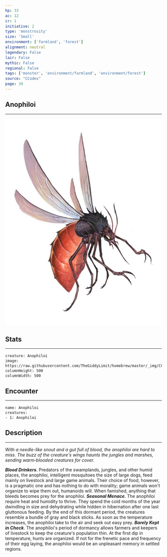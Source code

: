 ```yaml
---
hp: 33
ac: 12
cr: 1
initiative: 2
type: 'monstrosity'    
size: 'Small'
environment: ['farmland', 'forest']
alignment: neutral
legendary: False
lair: False
mythic: False
regional: False
tags: ['monster', 'environment/farmland', 'environment/forest']
source: "CCodex"
page: 39
---
```


## Anophiloi
---

![|600](https://raw.githubusercontent.com/TheGiddyLimit/homebrew/master/_img/CCodex/anophiloi.jpg)

## Stats
---

```statblock
creature: Anophiloi
image: https://raw.githubusercontent.com/TheGiddyLimit/homebrew/master/_img/CCodex/anophiloi_token.png
columnHeight: 500
columnWidth: 500
```

## Encounter
---

```encounter-table
name: Anophiloi
creatures:
- 1: Anophiloi
```

## Description
---
_With a needle-like snout and a gut full of blood, the anophiloi are hard to miss. The buzz of the creature's wings haunts the jungles and marshes, sending warm‑blooded creatures for cover._

**_Blood Drinkers_**. Predators of the swamplands, jungles, and other humid places, the anophiloi, intelligent mosquitoes the size of large dogs, feed mainly on livestock and large game animals. Their choice of food, however, is a pragmatic one and has nothing to do with morality; game animals won't organize to wipe them out, humanoids will. When famished, anything that bleeds becomes prey for the anophiloi.
**_Seasonal Menace_**. The anophiloi require heat and humidity to thrive. They spend the cold months of the year dwindling in size and dehydrating while hidden in hibernation after one last gluttonous feeding. By the end of this dormant period, the creatures resemble a bundle of gray and black sticks. As soon as the temperature increases, the anophiloi take to the air and seek out easy prey.
**_Barely Kept in Check_**. The anophiloi's period of dormancy allows farmers and keepers of livestock to keep the creature's population thin. At the first dip in temperature, hunts are organized. If not for the frenetic pace and frequency of their egg laying, the anophiloi would be an unpleasant memory in settled regions.




